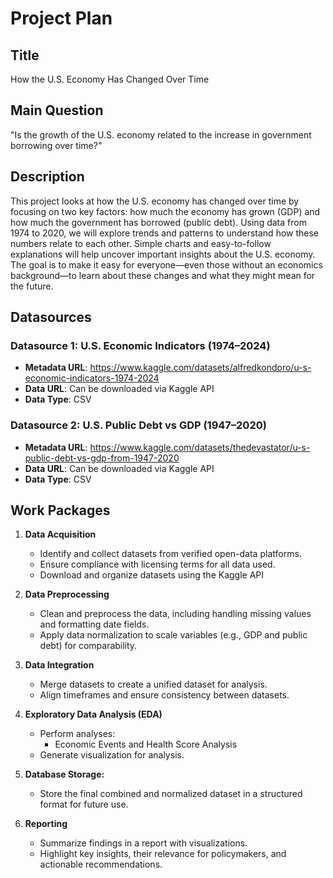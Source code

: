 # Project Plan

## Title
How the U.S. Economy Has Changed Over Time

## Main Question
"Is the growth of the U.S. economy related to the increase in government borrowing over time?"

## Description
This project looks at how the U.S. economy has changed over time by focusing on two key factors: how much the economy has grown (GDP) and how much the government has borrowed (public debt). Using data from 1974 to 2020, we will explore trends and patterns to understand how these numbers relate to each other. Simple charts and easy-to-follow explanations will help uncover important insights about the U.S. economy. The goal is to make it easy for everyone—even those without an economics background—to learn about these changes and what they might mean for the future.

## Datasources
### Datasource 1: U.S. Economic Indicators (1974–2024)
- **Metadata URL**: https://www.kaggle.com/datasets/alfredkondoro/u-s-economic-indicators-1974-2024
- **Data URL**: Can be downloaded via Kaggle API
- **Data Type**: CSV

### Datasource 2: U.S. Public Debt vs GDP (1947–2020)
- **Metadata URL**: https://www.kaggle.com/datasets/thedevastator/u-s-public-debt-vs-gdp-from-1947-2020
- **Data URL**: Can be downloaded via Kaggle API
- **Data Type**: CSV


## Work Packages
1. **Data Acquisition**
   - Identify and collect datasets from verified open-data platforms.
   - Ensure compliance with licensing terms for all data used.
   - Download and organize datasets using the Kaggle API

2. **Data Preprocessing**
   - Clean and preprocess the data, including handling missing values and formatting date fields.
   - Apply data normalization to scale variables (e.g., GDP and public debt) for comparability.

3. **Data Integration**
   - Merge datasets to create a unified dataset for analysis.
   - Align timeframes and ensure consistency between datasets.

4. **Exploratory Data Analysis (EDA)**
   - Perform analyses:
      - Economic Events and Health Score Analysis
   - Generate visualization for analysis.

5. **Database Storage:**
   - Store the final combined and normalized dataset in a structured format for future use.

6. **Reporting**
   - Summarize findings in a report with visualizations.
   - Highlight key insights, their relevance for policymakers, and actionable recommendations.
